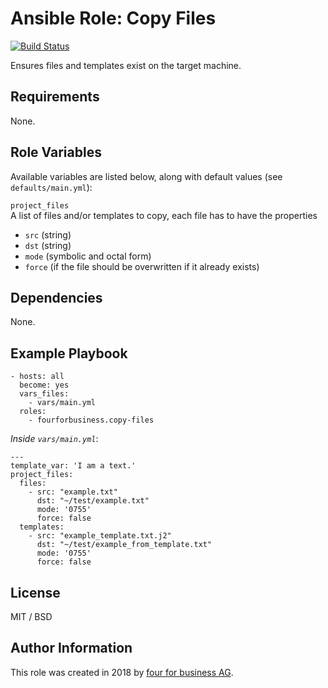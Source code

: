 # Ansible Role: Copy Files

[![Build Status](https://api.travis-ci.org/fourforbusiness/ansible-role-copy-files.svg?branch=master)](https://api.travis-ci.org/fourforbusiness/ansible-role-copy-files)

Ensures files and templates exist on the target machine.

## Requirements

None.

## Role Variables

Available variables are listed below, along with default values (see `defaults/main.yml`):

`project_files`     
A list of files and/or templates to copy, each file has to have the properties
* `src` (string)
* `dst` (string)
* `mode` (symbolic and octal form)
* `force` (if the file should be overwritten if it already exists)

## Dependencies

None.

## Example Playbook

    - hosts: all
      become: yes
      vars_files:
        - vars/main.yml
      roles:
        - fourforbusiness.copy-files

*Inside `vars/main.yml`*:

    ---
    template_var: 'I am a text.'
    project_files:
      files:
        - src: "example.txt"
          dst: "~/test/example.txt"
          mode: '0755'
          force: false
      templates:
        - src: "example_template.txt.j2"
          dst: "~/test/example_from_template.txt"
          mode: '0755'
          force: false

## License

MIT / BSD

## Author Information

This role was created in 2018 by [four for business AG](https://www.4fb.de/).
